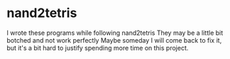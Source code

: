 # nand2tetris
I wrote these programs while following nand2tetris
They may be a little bit botched and not work perfectly
Maybe someday I will come back to fix it, but it's a bit hard to justify spending more time on this project.
